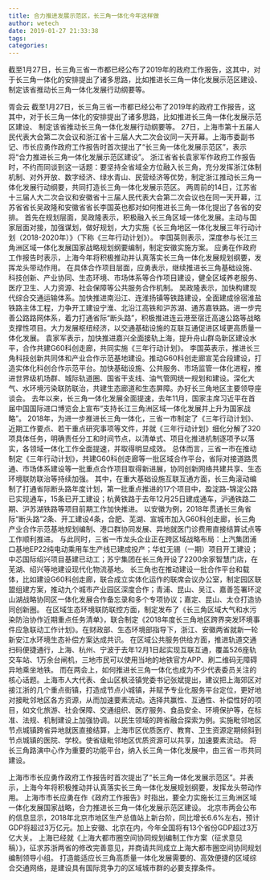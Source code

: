 ```yaml
---
title: 合力推进发展示范区，长三角一体化今年这样做
author: wetech
date: 2019-01-27 21:33:38
tags: 
categories: 
---
```

截至1月27日，长三角三省一市都已经公布了2019年的政府工作报告，这其中，对于长三角一体化的安排提出了诸多思路，比如推进长三角一体化发展示范区建设、 制定该省推动长三角一体化发展行动纲要等。
<!-- more -->
胥会云
截至1月27日，长三角三省一市都已经公布了2019年的政府工作报告，这其中，对于长三角一体化的安排提出了诸多思路，比如推进长三角一体化发展示范区建设、 制定该省推动长三角一体化发展行动纲要等。
27日，上海市第十五届人民代表大会第二次会议和浙江省十三届人大二次会议同一天开幕。上海市委副书记、市长应勇作政府工作报告时首次提出了“长三角一体化发展示范区”，表示将“合力推进长三角一体化发展示范区建设”。
浙江省省长袁家军作政府工作报告时，不约而同谈到这一话题：要坚持全省域全方位融入长三角，充分发挥浙江体制机制、对外开放、数字经济、绿水青山、民营经济等优势，制定浙江推动长三角一体化发展行动纲要，共同打造长三角一体化发展示范区。
两周前的14日，江苏省十三届人大二次会议和安徽省十三届人民代表大会第二次会议也在同一天开幕，江苏省省长吴政隆和安徽省省长李国英也都对如何推进长三角一体化提出了各省的安排。
首先在规划层面，吴政隆表示，积极融入长三角区域一体化发展。主动与国家层面对接，加强谋划，做好规划，大力实施《长三角地区一体化发展三年行动计划（2018-2020年）》（下称《三年行动计划》）。
李国英则表示，深度参与长江三角洲区域一体化发展国家战略规划纲要编制，制定安徽实施方案。
应勇在作政府工作报告时表示，上海今年将积极推动并认真落实长三角一体化发展规划纲要，发挥龙头带动作用。
在具体合作项目层面，应勇表示，继续推进长三角基础设施、科技创新、产业协同、生态环境、市场体系等合作项目建设，健全区域养老服务、医疗卫生、人力资源、社会保障等公共服务合作机制。
吴政隆表示，加快构建现代综合交通运输体系。加快推进南沿江、连淮扬镇等铁路建设，全面建成徐宿淮盐铁路主体工程，力争开工建设宁淮、北沿江高铁和沪苏湖、通苏嘉铁路。进一步完善公路路网体系，着力打通省际“断头路”，积极推进连云港至宿迁高速公路等战略支撑性项目。大力发展枢纽经济，以交通基础设施的互联互通促进区域更高质量一体化发展。
袁家军表示，加快推进嘉兴全面接轨上海，提升舟山群岛新区建设水平，合作共建G60科创走廊，共同实施《三年行动计划》。
李国英表示，推进长三角科技创新共同体和产业合作示范基地建设。推动G60科创走廊宣芜合段建设，打造实体化科创合作示范平台。加快基础设施、公共服务、市场监管一体化进程，推进世界级机场群、城际轨道圈、国省干支线、油气管网统一规划和建设。深化大气、水环境污染联防联治，共建生态廊道和生态屏障。办好长三角地区主要领导座谈会。
去年以来，长三角一体化发展全面提速，去年11月，国家主席习近平在首届中国国际进口博览会上宣布“支持长江三角洲区域一体化发展并上升为国家战略”。
2018年，为进一步推进长三角一体化，三省一市制定了《三年行动计划》、近期工作要点、若干重点研究事项等文件，并就《三年行动计划》细化分解了320项具体任务，明确责任分工和时间节点，以清单式、项目化推进机制逐项予以落实，各领域一体化工作全面提速，并取得明显成效。
总体而言，三省一市在推动制定《三年行动计划》，共建G60科创走廊等一批区域合作平台，省际对接道路贯通、市场体系建设等一批重点合作项目取得新进展，协同创新网络共建共享、生态环境联防联治等持续加强。
其中，在重大基础设施互联互通方面，长三角滚动编制了打通省际断头路年度计划，第一批重点推进的17个项目中，盈淀路-锦淀公路已实现通车，15条已开工建设；杭黄铁路于去年12月25日建成通车，沪通铁路二期、沪苏湖铁路等项目前期工作加快推进。
以安徽为例，2018年贯通长三角省际“断头路”2条、开工建设4条，合肥、芜湖、宣城市加入G60科创走廊，长三角产业合作示范基地规划编制、港口群协同发展、异地就医门诊费用直接结算试点等工作顺利推进。
与此同时，三省一市龙头企业正在跨区域战略布局：上汽集团浦口基地EP22纯电动乘用车生产线已建成投产；华虹无锡（一期）项目开工建设；中芯国际绍兴项目基建已动工；苏宁集团在长三角开设了2200余家智慧门店，在芜湖、绍兴等地建设现代化物流基地。
长三角也在推动建设一批合作平台和载体，比如建设G60科创走廊，联合成立实体化运作的联席会议办公室，制定园区联盟组建方案，推动九个城市产业园区深度合作；青浦、昆山、吴江、嘉善签署环淀山湖战略协同区一体化发展合作备忘录和多个专项协议；嘉定、昆山、太仓打造协同创新圈。
在区域生态环境联防联控方面，制定发布了《长三角区域大气和水污染防治协作近期重点任务清单》，联合制定《2018年度长三角地区跨界突发环境事件应急联动工作计划》。在财政部、生态环境部指导下，浙江、安徽两省就新一轮新安江水环境生态补偿方案达成共识。
在区域公共服务供给方面，推进轨道交通扫码便捷通行，上海、杭州、宁波于去年12月1日起实现互联互通，覆盖526座轨交车站、1万余台闸机，三地市民可以使用当地的地铁官方APP、刷二维码无障碍异地乘坐地铁。
而在两会上，如何推进长三角一体化也成为不少代表委员关注的核心话题。上海市人大代表、金山区枫泾镇党委书记张斌提出，建议把上海郊区对接江浙的几个重点街镇，打造成节点小城镇，并赋予专业化服务平台定位，更好地对接毗邻地区各方资源，从而加速要素流动。选择共赢性、互通性、补偿性好的项目，如文化旅游、社会保障、交通组织、医疗服务、食品安全、环境保护等，在标准、法规、机制建设上加强协调。以民生领域的跨省融合探索为例。实施毗邻地区节点城镇跨省异地就医直接结算，上海市区优质医疗、教育、卫生资源定期倾斜到节点城镇的医院、学校。使省级毗邻地区优质资源可以共享，加速要素流动。
将长三角路演中心作为重要的功能平台，纳入长三角一体化发展中，由三省一市共同建设。
 
 
上海市市长应勇作政府工作报告时首次提出了“长三角一体化发展示范区”。并表示，上海今年将积极推动并认真落实长三角一体化发展规划纲要，发挥龙头带动作用。
上海市市长应勇在作《政府工作报告》时指出，要全力实施长江三角洲区域一体化发展国家战略，合力推进长三角一体化发展示范区建设。
北京市两会公布的信息显示，2018年北京市地区生产总值站上新台阶，同比增长6.6%左右，预计GDP将超过3万亿元。加上安徽、北京在内，今年全国将有13个省份GDP超过3万亿大关。
上海已经就《上海大都市圈空间协同规划编制工作方案（征求意见稿）》，征求苏浙两省的修改完善意见，并商请共同成立上海大都市圈空间协同规划编制领导小组。
打造能适应长三角高质量一体化发展需要的、高效便捷的区域综合交通网络，是建设具有国际竞争力的区域城市群的必要支撑条件。
